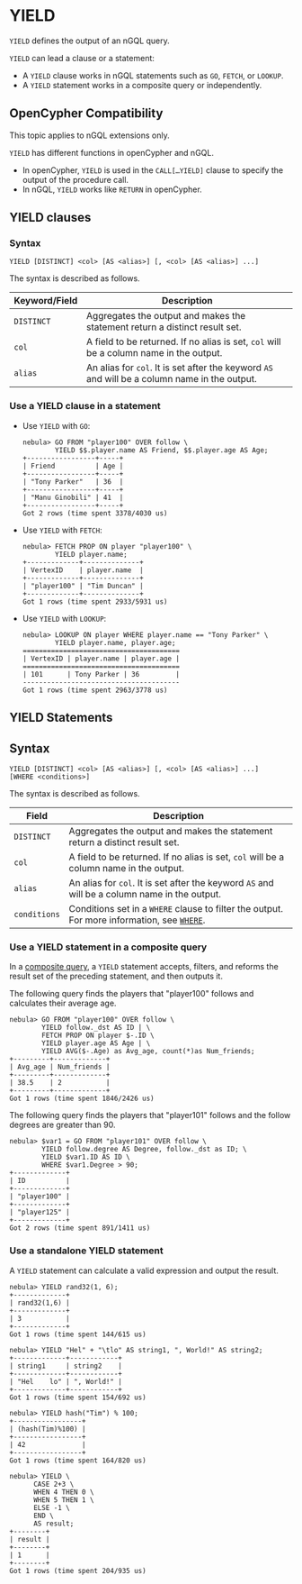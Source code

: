 # YIELD

`YIELD` defines the output of an nGQL query.

`YIELD` can lead a clause or a statement:

* A `YIELD` clause works in nGQL statements such as `GO`, `FETCH`, or `LOOKUP`.
* A `YIELD` statement works in a composite query or independently.

## OpenCypher Compatibility

This topic applies to nGQL extensions only.

`YIELD` has different functions in openCypher and nGQL.

* In openCypher, `YIELD` is used in the `CALL[…YIELD]` clause to specify the output of the procedure call.
* In nGQL, `YIELD` works like `RETURN` in openCypher.

## YIELD clauses

### Syntax

```ngql
YIELD [DISTINCT] <col> [AS <alias>] [, <col> [AS <alias>] ...]
```

The syntax is described as follows.

|Keyword/Field|Description|
|-|-|
|`DISTINCT`|Aggregates the output and makes the statement return a distinct result set.|
|`col`|A field to be returned. If no alias is set, `col` will be a column name in the output.|
|`alias`|An alias for `col`. It is set after the keyword `AS` and will be a column name in the output.|

### Use a YIELD clause in a statement

* Use `YIELD` with `GO`:

    ```ngql
    nebula> GO FROM "player100" OVER follow \
            YIELD $$.player.name AS Friend, $$.player.age AS Age;
    +-----------------+-----+
    | Friend          | Age |
    +-----------------+-----+
    | "Tony Parker"   | 36  |
    +-----------------+-----+
    | "Manu Ginobili" | 41  |
    +-----------------+-----+
    Got 2 rows (time spent 3378/4030 us)
    ```

* Use `YIELD` with `FETCH`:

    ```ngql
    nebula> FETCH PROP ON player "player100" \
            YIELD player.name;
    +-------------+--------------+
    | VertexID    | player.name  |
    +-------------+--------------+
    | "player100" | "Tim Duncan" |
    +-------------+--------------+
    Got 1 rows (time spent 2933/5931 us)
    ```

* Use `YIELD` with `LOOKUP`:

    ```ngql
    nebula> LOOKUP ON player WHERE player.name == "Tony Parker" \
            YIELD player.name, player.age;
    =======================================
    | VertexID | player.name | player.age |
    =======================================
    | 101      | Tony Parker | 36         |
    ---------------------------------------
    Got 1 rows (time spent 2963/3778 us)
    ```

## YIELD Statements

## Syntax

```ngql
YIELD [DISTINCT] <col> [AS <alias>] [, <col> [AS <alias>] ...]
[WHERE <conditions>]
```

The syntax is described as follows.

|Field|Description|
|-|-|
|`DISTINCT`|Aggregates the output and makes the statement return a distinct result set.|
|`col`|A field to be returned. If no alias is set, `col` will be a column name in the output.|
|`alias`|An alias for `col`. It is set after the keyword `AS` and will be a column name in the output.|
|`conditions`|Conditions set in a `WHERE` clause to filter the output. For more information, see [`WHERE`](where.md).|

### Use a YIELD statement in a composite query

In a [composite query](../4.variable-and-composite-queries/1.composite-queries.md), a `YIELD` statement accepts, filters, and reforms the result set of the preceding statement, and then outputs it.

The following query finds the players that "player100" follows and calculates their average age.

```ngql
nebula> GO FROM "player100" OVER follow \
        YIELD follow._dst AS ID | \
        FETCH PROP ON player $-.ID \
        YIELD player.age AS Age | \
        YIELD AVG($-.Age) as Avg_age, count(*)as Num_friends;
+---------+-------------+
| Avg_age | Num_friends |
+---------+-------------+
| 38.5    | 2           |
+---------+-------------+
Got 1 rows (time spent 1846/2426 us)
```

The following query finds the players that "player101" follows and the follow degrees are greater than 90.

```ngql
nebula> $var1 = GO FROM "player101" OVER follow \
        YIELD follow.degree AS Degree, follow._dst as ID; \
        YIELD $var1.ID AS ID \
        WHERE $var1.Degree > 90;
+-------------+
| ID          |
+-------------+
| "player100" |
+-------------+
| "player125" |
+-------------+
Got 2 rows (time spent 891/1411 us)
```

### Use a standalone YIELD statement

A `YIELD` statement can calculate a valid expression and output the result.

```ngql
nebula> YIELD rand32(1, 6);
+-------------+
| rand32(1,6) |
+-------------+
| 3           |
+-------------+
Got 1 rows (time spent 144/615 us)

nebula> YIELD "Hel" + "\tlo" AS string1, ", World!" AS string2;
+-------------+------------+
| string1     | string2    |
+-------------+------------+
| "Hel    lo" | ", World!" |
+-------------+------------+
Got 1 rows (time spent 154/692 us)

nebula> YIELD hash("Tim") % 100;
+-----------------+
| (hash(Tim)%100) |
+-----------------+
| 42              |
+-----------------+
Got 1 rows (time spent 164/820 us)

nebula> YIELD \
      CASE 2+3 \
      WHEN 4 THEN 0 \
      WHEN 5 THEN 1 \
      ELSE -1 \
      END \
      AS result;
+--------+
| result |
+--------+
| 1      |
+--------+
Got 1 rows (time spent 204/935 us)
```
